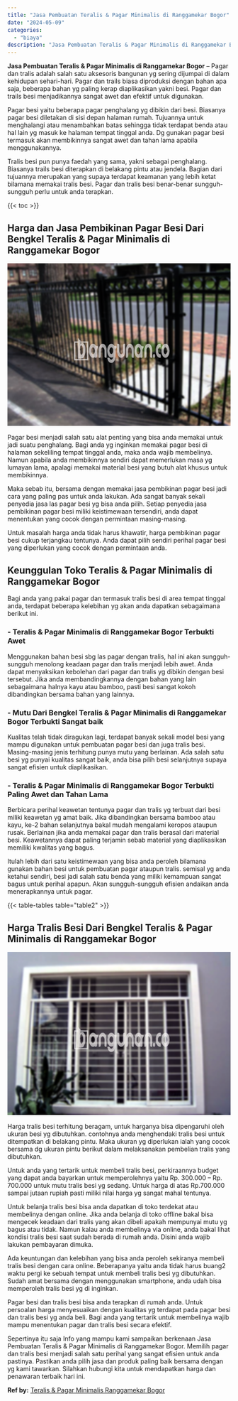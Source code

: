 ```yaml
---
title: "Jasa Pembuatan Teralis & Pagar Minimalis di Ranggamekar Bogor"
date: "2024-05-09"
categories: 
  - "biaya"
description: "Jasa Pembuatan Teralis & Pagar Minimalis di Ranggamekar Bogor. Sepertinya itu saja Info yang mampu kami sampaikan berkenaan Jasa Pembuatan Teralis & Pagar Mi..."
---
```


**Jasa Pembuatan Teralis & Pagar Minimalis di Ranggamekar Bogor** – Pagar dan tralis adalah salah satu aksesoris bangunan yg sering dijumpai di dalam kehidupan sehari-hari. Pagar dan trails biasa diproduksi dengan bahan apa saja, beberapa bahan yg paling kerap diaplikasikan yakni besi. Pagar dan trails besi menjadikannya sangat awet dan efektif untuk digunakan.

Pagar besi yaitu beberapa pagar penghalang yg dibikin dari besi. Biasanya pagar besi diletakan di sisi depan halaman rumah. Tujuannya untuk menghalangi atau menambahkan batas sehingga tidak terdapat benda atau hal lain yg masuk ke halaman tempat tinggal anda. Dg gunakan pagar besi termasuk akan membikinnya sangat awet dan tahan lama apabila menggunakannya.

Tralis besi pun punya faedah yang sama, yakni sebagai penghalang. Biasanya trails besi diterapkan di belakang pintu atau jendela. Bagian dari tujuannya merupakan yang supaya terdapat keamanan yang lebih ketat bilamana memakai tralis besi. Pagar dan tralis besi benar-benar sungguh-sungguh perlu untuk anda terapkan.

{{< toc >}}

## Harga dan Jasa Pembikinan Pagar Besi Dari Bengkel Teralis & Pagar Minimalis di Ranggamekar Bogor

![Jasa Pembuatan Teralis & Pagar Minimalis di Ranggamekar Bogor](/images/pagar-minimalis-murah-53.png)

Pagar besi menjadi salah satu alat penting yang bisa anda memakai untuk jadi suatu penghalang. Bagi anda yg inginkan memakai pagar besi di halaman sekeliling tempat tinggal anda, maka anda wajib membelinya. Namun apabila anda membikinnya sendiri dapat memerlukan masa yg lumayan lama, apalagi memakai material besi yang butuh alat khusus untuk membikinnya.

Maka sebab itu, bersama dengan memakai jasa pembikinan pagar besi jadi cara yang paling pas untuk anda lakukan. Ada sangat banyak sekali penyedia jasa las pagar besi yg bisa anda pilih. Setiap penyedia jasa pembikinan pagar besi miliki keistimewaan tersendiri, anda dapat menentukan yang cocok dengan permintaan masing-masing.

Untuk masalah harga anda tidak harus khawatir, harga pembikinan pagar besi cukup terjangkau tentunya. Anda dapat pilih sendiri perihal pagar besi yang diperlukan yang cocok dengan permintaan anda.

## Keunggulan Toko Teralis & Pagar Minimalis di Ranggamekar Bogor

Bagi anda yang pakai pagar dan termasuk tralis besi di area tempat tinggal anda, terdapat beberapa kelebihan yg akan anda dapatkan sebagaimana berikut ini.

### \- Teralis & Pagar Minimalis di Ranggamekar Bogor Terbukti Awet

Menggunakan bahan besi sbg las pagar dengan tralis, hal ini akan sungguh-sungguh menolong keadaan pagar dan tralis menjadi lebih awet. Anda dapat menyaksikan kebolehan dari pagar dan tralis yg dibikin dengan besi tersebut. Jika anda membandingkannya dengan bahan yang lain sebagaimana halnya kayu atau bamboo, pasti besi sangat kokoh dibandingkan bersama bahan yang lainnya.

### \- Mutu Dari Bengkel Teralis & Pagar Minimalis di Ranggamekar Bogor Terbukti Sangat baik

Kualitas telah tidak diragukan lagi, terdapat banyak sekali model besi yang mampu digunakan untuk pembuatan pagar besi dan juga tralis besi. Masing-masing jenis terhitung punya mutu yang berlainan. Ada salah satu besi yg punyai kualitas sangat baik, anda bisa pilih besi selanjutnya supaya sangat efisien untuk diaplikasikan.

### \- Teralis & Pagar Minimalis di Ranggamekar Bogor Terbukti Paling Awet dan Tahan Lama

Berbicara perihal keawetan tentunya pagar dan tralis yg terbuat dari besi miliki keawetan yg amat baik. Jika dibandingkan bersama bamboo atau kayu, ke-2 bahan selanjutnya bakal mudah mengalami keropos ataupun rusak. Berlainan jika anda memakai pagar dan tralis berasal dari material besi. Keawetannya dapat paling terjamin sebab material yang diaplikasikan memiliki kwalitas yang bagus.

Itulah lebih dari satu keistimewaan yang bisa anda peroleh bilamana gunakan bahan besi untuk pembuatan pagar ataupun tralis. semisal yg anda ketahui sendiri, besi jadi salah satu benda yang miliki kemampuan sangat bagus untuk perihal apapun. Akan sungguh-sungguh efisien andaikan anda menerapkannya untuk pagar.

{{< table-tables table="table2" >}}

## Harga Tralis Besi Dari Bengkel Teralis & Pagar Minimalis di Ranggamekar Bogor

![Jasa Pembuatan Teralis & Pagar Minimalis di Ranggamekar Bogor](/images/teralis-minimalis-murah-46.png)

Harga tralis besi terhitung beragam, untuk harganya bisa dipengaruhi oleh ukuran besi yg dibutuhkan. contohnya anda menghendaki tralis besi untuk ditempatkan di belakang pintu. Maka ukuran yg diperlukan ialah yang cocok bersama dg ukuran pintu berikut dalam melaksanakan pembelian tralis yang dibutuhkan.

Untuk anda yang tertarik untuk membeli tralis besi, perkiraannya budget yang dapat anda bayarkan untuk memperolehnya yaitu Rp. 300.000 – Rp. 700.000 untuk mutu tralis besi yg sedang. Untuk harga di atas Rp.700.000 sampai jutaan rupiah pasti miliki nilai harga yg sangat mahal tentunya.

Untuk belanja tralis besi bisa anda dapatkan di toko terdekat atau membelinya dengan online. Jika anda belanja di toko offline bakal bisa mengecek keadaan dari tralis yang akan dibeli apakah mempunyai mutu yg bagus atau tidak. Namun kalau anda membelinya via online, anda bakal lihat kondisi tralis besi saat sudah berada di rumah anda. Disini anda wajib lakukan pembayaran dimuka.

Ada keuntungan dan kelebihan yang bisa anda peroleh sekiranya membeli tralis besi dengan cara online. Beberapanya yaitu anda tidak harus buang2 waktu pergi ke sebuah tempat untuk membeli tralis besi yg dibutuhkan. Sudah amat bersama dengan menggunakan smartphone, anda udah bisa memperoleh tralis besi yg di inginkan.

Pagar besi dan tralis besi bisa anda terapkan di rumah anda. Untuk persoalan harga menyesuaikan dengan kualitas yg terdapat pada pagar besi dan tralis besi yg anda beli. Bagi anda yang tertarik untuk membelinya wajib mampu menentukan pagar dan tralis besi secara efektif.

Sepertinya itu saja Info yang mampu kami sampaikan berkenaan Jasa Pembuatan Teralis & Pagar Minimalis di Ranggamekar Bogor. Memilih pagar dan tralis besi menjadi salah satu perihal yang sangat efisien untuk anda pastinya. Pastikan anda pilih jasa dan produk paling baik bersama dengan yg kami tawarkan. Silahkan hubungi kita untuk mendapatkan harga dan penawaran terbaik hari ini.

**Ref by:** [Teralis & Pagar Minimalis Ranggamekar Bogor](https://id.wikipedia.org/wiki/Teralis)
